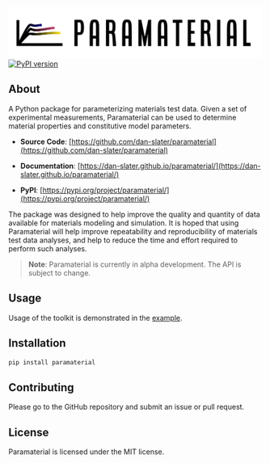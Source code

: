 ![Paramaterial logo](https://github.com/dan-slater/paramaterial/blob/main/docs/img/paramaterial-logo.png?raw=true)
[![PyPI version](https://badge.fury.io/py/paramaterial.svg)](https://badge.fury.io/py/paramaterial)

## About

A Python package for parameterizing materials test data. Given a set of experimental measurements, Paramaterial can be
used to determine material properties and constitutive model parameters.

* **Source Code**: [https://github.com/dan-slater/paramaterial](https://github.com/dan-slater/paramaterial)

* **Documentation**: [https://dan-slater.github.io/paramaterial/](https://dan-slater.github.io/paramaterial/)

* **PyPI**: [https://pypi.org/project/paramaterial/](https://pypi.org/project/paramaterial/)

The package was designed to help improve the quality and quantity of data available for materials modeling and
simulation. It is hoped that using Paramaterial will help improve repeatability and reproducibility of materials test
data analyses, and help to reduce the time and effort required to perform such analyses.

> **Note**: Paramaterial is currently in alpha development. The API is subject to change.

## Usage

Usage of the toolkit is demonstrated in the [example]().

## Installation

```shell
pip install paramaterial
```

## Contributing

Please go to the GitHub repository and submit an issue or pull request.

## License

Paramaterial is licensed under the MIT license. 


